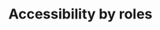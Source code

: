 ---
permalink: false
hideInSitemap: true
tags: level2
key: roles_en
title: Accessibility by roles
redirect: /en/accessibility/roles/product-owner/
parent: accessibility_en
order: 1
---